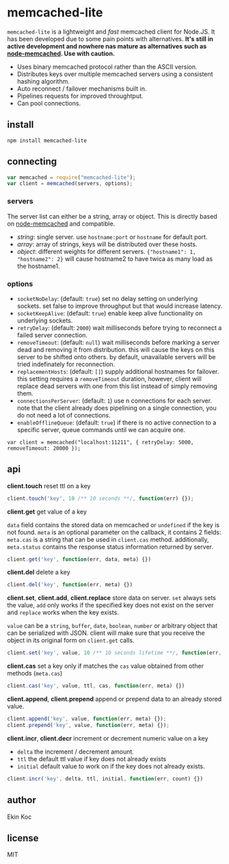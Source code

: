 # memcached-lite

`memcached-lite` is a lightweight and *fast* memcached client for Node.JS. It has been developed due to some pain points with alternatives. **It's still in active development and nowhere nas mature as alternatives such as [node-memcached](https://github.com/3rd-Eden/node-memcached). Use with caution.**

 - Uses binary memcached protocol rather than the ASCII version.
 - Distributes keys over multiple memcached servers using a consistent hashing algorithm.
 - Auto reconnect / failover mechanisms built in.
 - Pipelines requests for improved throughtput.
 - Can pool connections.

## install

```
npm install memcached-lite
```

## connecting

```js
var memcached = require("memcached-lite");
var client = memcached(servers, options);
```

### servers
The server list can either be a string, array or object. This is directly based on [node-memcached](https://github.com/3rd-Eden/node-memcached) and compatible.

  - *string*: single server. use `hostname:port` or `hostname` for default port.
  - *array*: array of strings, keys will be distributed over these hosts.
  - *object*: different weights for different servers. `{"hostname1": 1, "hostname2": 2}` will cause hostname2 to have twica as many load as the hostname1.

### options

  - `socketNoDelay`: (default: `true`) set no delay setting on underlying sockets. set false to improve throughput but that would increase latency.
  - `socketKeepAlive`: (default: `true`) enable keep alive functionality on underlying sockets.
  - `retryDelay`: (default: `2000`) wait milliseconds before trying to reconnect a failed server connection.
  - `removeTimeout`: (default: `null`) wait milliseconds before marking a server dead and removing it from distribution. this will cause the keys on this server to be shifted onto others. by default, unavailable servers will be tried indefinately for reconnection.
  - `replacementHosts`: (default: `[]`) supply additional hostnames for failover. this setting requires a `removeTimeout` duration, however, client will replace dead servers with one from this list instead of simply removing them.
  - `connectionsPerServer`: (default: `1`) use n connections for each server. note that the client already does pipelining on a single connection, you do not need a lot of connections.
  - `enableOfflineQueue`: (default: `true`) if there is no active connection to a specific server, queue commands until we can acquire one.

```
var client = memcached("localhost:11211", { retryDelay: 5000, removeTimeout: 20000 });
```

## api

**client.touch** reset ttl on a key

```js
client.touch('key', 10 /** 10 seconds **/, function(err) {});
```

**client.get** get value of a key

`data` field contains the stored data on memcached or `undefined` if the key is not found.
`meta` is an optional parameter on the callback, it contains 2 fields: `meta.cas` is a string that can be used in `client.cas` method. additionally, `meta.status` contains the response status information returned by server.

```js
client.get('key', function(err, data, meta) {})
```

**client.del** delete a key

```js
client.del('key', function(err, meta) {})
```

**client.set**, **client.add**, **client.replace** store data on server. `set` always sets the value, `add` only works if the specified key does not exist on the server and `replace` works when the key exists.

`value` can be a `string`, `buffer`, `date`, `boolean`, `number` or arbitrary object that can be serialized with JSON. client will make sure that you receive the object in its original form on `client.get` calls.

```js
client.set('key', value, 10 /** 10 seconds lifetime **/, function(err, meta) {})
```

**client.cas** set a key only if matches the `cas` value obtained from other methods (`meta.cas`)

```js
client.cas('key', value, ttl, cas, function(err, meta) {})
```

**client.append**, **client.prepend** append or prepend data to an already stored value.

```js
client.append('key', value, function(err, meta) {});
client.prepend('key', value, function(err, meta) {});
```

**client.incr**, **client.decr** increment or decrement numeric value on a key

 - `delta` the increment / decrement amount.
 - `ttl` the default ttl value if key does not already exists
 - `initial` default value to work on if the key does not already exists.

```js
client.incr('key', delta, ttl, initial, function(err, count) {})
```

## author

Ekin Koc

## license

MIT
